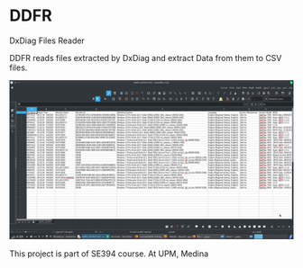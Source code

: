 # DDFR
DxDiag Files Reader

DDFR reads files extracted by DxDiag and extract Data from
them to CSV files.

![DDFR_OUTPUT](https://github.com/moceap/DDFR/blob/master/ddfr.png?raw=true)

This project is part of SE394 course. At UPM, Medina
